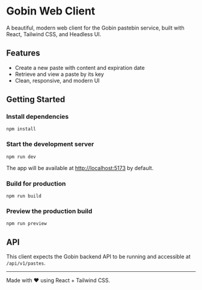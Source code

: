 # Gobin Web Client

A beautiful, modern web client for the Gobin pastebin service, built with React, Tailwind CSS, and Headless UI.

## Features
- Create a new paste with content and expiration date
- Retrieve and view a paste by its key
- Clean, responsive, and modern UI

## Getting Started

### Install dependencies

```
npm install
```

### Start the development server

```
npm run dev
```

The app will be available at [http://localhost:5173](http://localhost:5173) by default.

### Build for production

```
npm run build
```

### Preview the production build

```
npm run preview
```

## API
This client expects the Gobin backend API to be running and accessible at `/api/v1/pastes`.

---

Made with ❤️ using React + Tailwind CSS.
